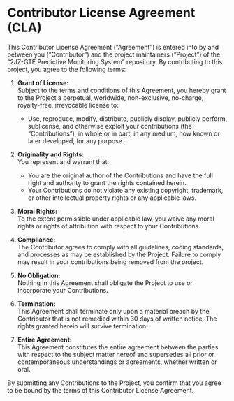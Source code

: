 # Contributor License Agreement (CLA)

This Contributor License Agreement (“Agreement”) is entered into by and between you (“Contributor”) and the project maintainers (“Project”) of the “2JZ-GTE Predictive Monitoring System” repository. By contributing to this project, you agree to the following terms:

1. **Grant of License:**  
   Subject to the terms and conditions of this Agreement, you hereby grant to the Project a perpetual, worldwide, non-exclusive, no-charge, royalty-free, irrevocable license to:
   - Use, reproduce, modify, distribute, publicly display, publicly perform, sublicense, and otherwise exploit your contributions (the “Contributions”), in whole or in part, in any medium, now known or later developed, for any purpose.
   
2. **Originality and Rights:**  
   You represent and warrant that:
   - You are the original author of the Contributions and have the full right and authority to grant the rights contained herein.
   - Your Contributions do not violate any existing copyright, trademark, or other intellectual property rights or any applicable laws.

3. **Moral Rights:**  
   To the extent permissible under applicable law, you waive any moral rights or rights of attribution with respect to your Contributions.

4. **Compliance:**  
   The Contributor agrees to comply with all guidelines, coding standards, and processes as may be established by the Project. Failure to comply may result in your contributions being removed from the project.

5. **No Obligation:**  
   Nothing in this Agreement shall obligate the Project to use or incorporate your Contributions.

6. **Termination:**  
   This Agreement shall terminate only upon a material breach by the Contributor that is not remedied within 30 days of written notice. The rights granted herein will survive termination.

7. **Entire Agreement:**  
   This Agreement constitutes the entire agreement between the parties with respect to the subject matter hereof and supersedes all prior or contemporaneous understandings or agreements, whether written or oral.

By submitting any Contributions to the Project, you confirm that you agree to be bound by the terms of this Contributor License Agreement.
